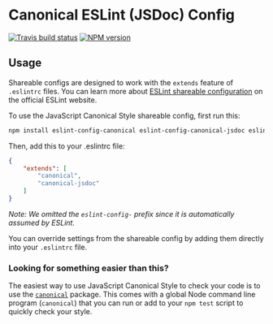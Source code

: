 # Canonical ESLint (JSDoc) Config

[![Travis build status](http://img.shields.io/travis/gajus/eslint-plugin-canonical-jsdoc/master.svg?style=flat-square)](https://travis-ci.org/gajus/eslint-plugin-canonical-jsdoc)
[![NPM version](http://img.shields.io/npm/v/eslint-plugin-canonical-jsdoc.svg?style=flat-square)](https://www.npmjs.org/package/eslint-plugin-canonical-jsdoc)

## Usage

Shareable configs are designed to work with the `extends` feature of `.eslintrc` files. You can learn more about [ESLint shareable configuration](http://eslint.org/docs/developer-guide/shareable-configs) on the official ESLint website.

To use the JavaScript Canonical Style shareable config, first run this:

```bash
npm install eslint-config-canonical eslint-config-canonical-jsdoc eslint-plugin-jsdoc
```

Then, add this to your .eslintrc file:

```json
{
    "extends": [
        "canonical",
        "canonical-jsdoc"
    ]
}
```

*Note: We omitted the `eslint-config-` prefix since it is automatically assumed by ESLint.*

You can override settings from the shareable config by adding them directly into your `.eslintrc` file.

### Looking for something easier than this?

The easiest way to use JavaScript Canonical Style to check your code is to use the [`canonical`](https://github.com/gajus/canonical) package. This comes with a global Node command line program (`canonical`) that you can run or add to your `npm test` script to quickly check your style.
